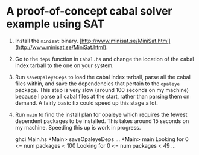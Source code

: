 # A proof-of-concept cabal solver example using SAT

1. Install the `minisat` binary.
[http://www.minisat.se/MiniSat.html](http://www.minisat.se/MiniSat.html).

2. Go to the `deps` function in `Cabal.hs` and change the location of
the cabal index tarball to the one on your system.

3. Run `saveOpaleyeDeps` to load the cabal index tarball, parse all
the cabal files within, and save the dependencies that pertain to the
`opaleye` package.  This step is very slow (around 100 seconds on my
machine) because I parse all cabal files at the start, rather than
parsing them on demand.  A fairly basic fix could speed up this stage
a lot.

4. Run `main` to find the install plan for opaleye which requires the
fewest dependent packages to be installed.  This takes around 15
seconds on my machine.  Speeding this up is work in progress.

    ghci Main.hs
    *Main> saveOpaleyeDeps
    ...
    *Main> main
    Looking for 0 <= num packages < 100
    Looking for 0 <= num packages < 49
    ...
